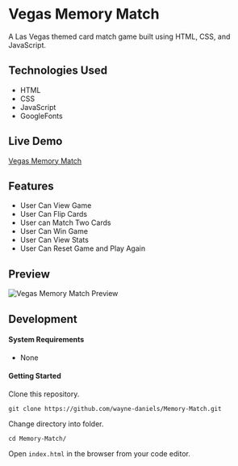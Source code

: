 # Vegas Memory Match
A Las Vegas themed card match game built using HTML, CSS, and JavaScript.

## Technologies Used
- HTML
- CSS
- JavaScript
- GoogleFonts

## Live Demo

[Vegas Memory Match](https://vegas-memory-match.waynedaniels.net/ "Vegas Memory Match")

## Features

- User Can View Game
- User Can Flip Cards
- User can Match Two Cards
- User Can Win Game
- User Can View Stats
- User Can Reset Game and Play Again

## Preview
![Vegas Memory Match Preview](assets/images/vegas-memory-match-demo.gif "Vegas Memory Match Preview")

## Development

#### System Requirements
- None

#### Getting Started

Clone this repository.
``` shell
git clone https://github.com/wayne-daniels/Memory-Match.git
```

Change directory into folder.
```shell
cd Memory-Match/
```

Open `index.html` in the browser from your code editor.
